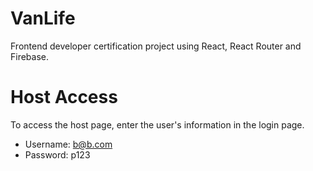 # VanLife
Frontend developer certification project using React, React Router and Firebase.

# Host Access
To access the host page, enter the user's information in the login page. 

- Username: b@b.com
- Password: p123
